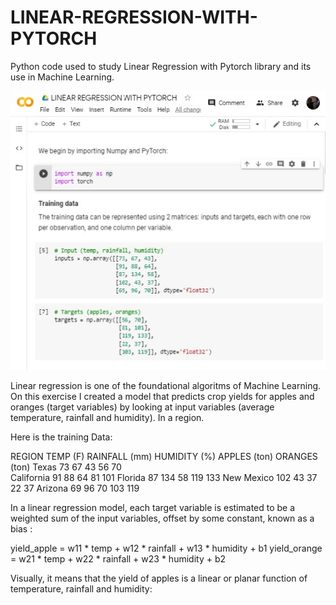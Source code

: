# LINEAR-REGRESSION-WITH-PYTORCH

Python code used to study Linear Regression with Pytorch library and its use in Machine Learning.

![photo](https://raw.githubusercontent.com/ARBUCHELI/LINEAR-REGRESSION-WITH-PYTORCH/master/linearregresionwithpytorch.jpg)

Linear regression is one of the foundational algoritms of Machine Learning.  On this exercise I created a model that predicts crop yields for apples and oranges (target variables) by looking at input variables (average temperature, rainfall and humidity). In a region.

Here is the training Data:

REGION        TEMP (F)    RAINFALL (mm)     HUMIDITY (%)      APPLES (ton)      ORANGES (ton)
Texas         73          67                43                56                70  
California    91          88                64                81                101
Florida       87          134               58                119               133
New Mexico    102         43                37                22                37
Arizona       69          96                70                103               119

In a linear regression model, each target variable is estimated to be a weighted sum of the input variables, offset by some constant, known as a bias :

yield_apple  = w11 * temp + w12 * rainfall + w13 * humidity + b1
yield_orange = w21 * temp + w22 * rainfall + w23 * humidity + b2


Visually, it means that the yield of apples is a linear or planar function of temperature, rainfall and humidity:


